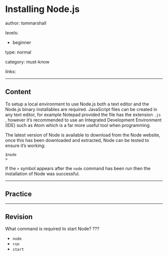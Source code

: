 # Installing Node.js
author: tommarshall

levels:

  - beginner

type: normal

category: must-know

links:

---
## Content

To setup a local environment to use Node.js both a text editor and the Node.js binary installables are required. JavaScript files can be created in any text editor, for example Notepad provided the file has the extension `.js` , however it’s recommended to use an Integrated Development Environment (IDE) such as Atom which is a far more useful tool when programming.

The latest version of Node is available to download from the Node website, once this has been downloaded and extracted, Node can be tested to ensure it’s working:
```
$node
>
```
If the `>`  symbol appears after the `node` command has been run then the installation of Node was successful.

---
## Practice


---
## Revision

What command is required to start Node?
???

* `node`
* `run`
* `start`
